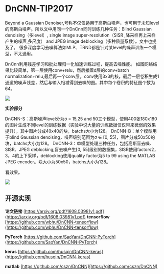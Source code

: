 # DnCNN-TIP2017 #

Beyond a Gaussian Denoiser,号称不仅仅适用于高斯白噪声，也可用于未知level的高斯白噪声。所以文中用同一个DnCnn同时训练几种任务：Blind Gaussian denoising（多level）, single image super-resolution（SISR ,降采样再上采样产生的噪声,多尺度） and JPEG image deblocking（多种质量系数）。文中也提及了， 很多深度学习去噪算法如MLP、TRND都是针对某level的噪声训练一个模型，不太通用。


DnCnn利用残差学习和批处理归一化加速训练过程，提高去噪性能。
如图网络结果比较简单，第一层使用conv+relu，然后接着d层的conv+batch normalization+relu,最后再一个conv层。conv使用3x3的核，最后一层卷积生成1通道的噪声残差，然后与输入相减得到去噪的图。其中每个卷积的特征图个数为64。

![](https://github.com/jlygit/AI-video-enhance/blob/master/artifact%20reduction-deblocking-denoising/image/QQ%E6%88%AA%E5%9B%BE20190131131042.jpg)

**实验部分**

DnCNN-S：高斯噪声level分为σ = 15,25 and 50三个模型，使用400张180x180的图片生成不同level的训练数据（实验中说大量的训练数据仅仅带来微弱的效果提升），其中图片分成40x40的块，batchs大小为128。
DnCNN-B：单个模型用于blind Gaussian denoising，噪声级别范围为σ ∈ [0, 55]，图片分成50x50的块，batchs大小为128。
DnCNN-3：单模型处理三种任务，包括高斯盲去噪、SISR、JPEG deblocking,盲去噪产生[0, 55]级别的数据集，SISR使用factors2，3，4的上下采样，deblocking使用quality factor为5 to 99 using the MATLAB
JPEG encoder。块大小为50x50，batchs大小为128。

看效果。

![](https://github.com/jlygit/AI-video-enhance/blob/master/artifact%20reduction-deblocking-denoising/image/QQ%E6%88%AA%E5%9B%BE20190131152446.jpg)

## 开源实现 ##

**论文链接** [https://arxiv.org/pdf/1608.03981v1.pdf](https://arxiv.org/pdf/1608.03981v1.pdf)
**tensorflow**   [https://github.com/wbhu/DnCNN-tensorflow](https://github.com/wbhu/DnCNN-tensorflow)

**PyTorch** [https://github.com/SaoYan/DnCNN-PyTorch](https://github.com/SaoYan/DnCNN-PyTorch)

**keras** [https://github.com/husqin/DnCNN-keras](https://github.com/husqin/DnCNN-keras)

**matlab** [https://github.com/cszn/DnCNN](https://github.com/cszn/DnCNN)

